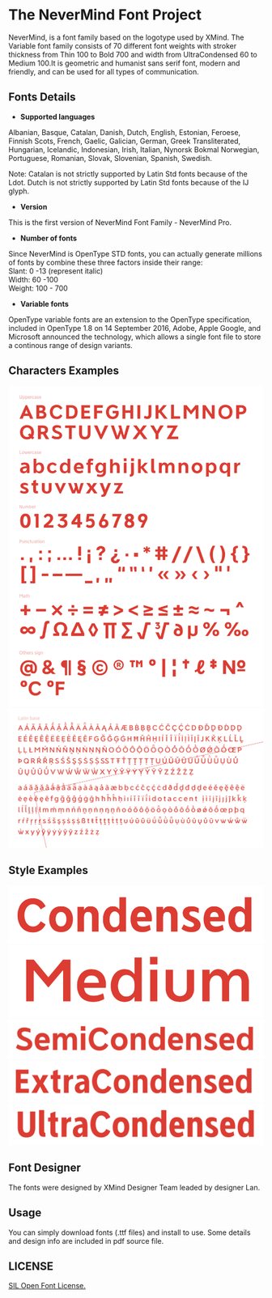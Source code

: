 # The NeverMind Font Project

NeverMind, is a font family based on the logotype used by XMind. The Variable font family consists of 70 different font weights with stroker thickness from Thin 100 to Bold 700 and width from UltraCondensed 60 to Medium 100.It is geometric and humanist sans serif font, modern and friendly, and can be used for all types of communication.

## Fonts Details

* **Supported languages**

Albanian, Basque, Catalan, Danish, Dutch, English, Estonian, Feroese, Finnish Scots, French, Gaelic, Galician, German, Greek Transliterated, Hungarian, Icelandic, Indonesian, Irish, Italian, Nynorsk Bokmal Norwegian, Portuguese, Romanian, Slovak, Slovenian, Spanish, Swedish.

Note: Catalan is not strictly supported by Latin Std fonts because of the Ldot. Dutch is not strictly supported by Latin Std fonts because of the IJ glyph.

* **Version**

This is the first version of NeverMind Font Family - NeverMind Pro.

* **Number of fonts**  

Since NeverMind is OpenType STD fonts, you can actually generate millions of fonts by combine these three factors inside their range:  
Slant: 0 -13 (represent italic)   
Width:  60 -100   
Weight: 100 - 700  

* **Variable fonts**  

OpenType variable fonts are an extension to the OpenType specification, included in OpenType 1.8 on 14 September 2016, Adobe, Apple Google, and Microsoft announced the technology, which allows a single font file to store a continous range of design variants.

## Characters Examples

![](sources/Characters_1.png)
![](sources/Characters_2.png)

## Style Examples

![](sources/condensed.png)  
![](sources/Medium.png)
![](sources/Semicondensed.png)
![](sources/Extracondensed.png)
![](sources/Ultracondensed.png)

## Font Designer

The fonts were designed by XMind Designer Team leaded by designer Lan.  

## Usage

You can simply download fonts (.ttf files) and install to use. Some details and design info are included in pdf source file.

## LICENSE 

[SIL Open Font License.](LICENSE)

